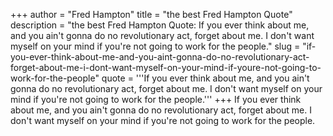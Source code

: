 +++
author = "Fred Hampton"
title = "the best Fred Hampton Quote"
description = "the best Fred Hampton Quote: If you ever think about me, and you ain't gonna do no revolutionary act, forget about me. I don't want myself on your mind if you're not going to work for the people."
slug = "if-you-ever-think-about-me-and-you-aint-gonna-do-no-revolutionary-act-forget-about-me-i-dont-want-myself-on-your-mind-if-youre-not-going-to-work-for-the-people"
quote = '''If you ever think about me, and you ain't gonna do no revolutionary act, forget about me. I don't want myself on your mind if you're not going to work for the people.'''
+++
If you ever think about me, and you ain't gonna do no revolutionary act, forget about me. I don't want myself on your mind if you're not going to work for the people.
